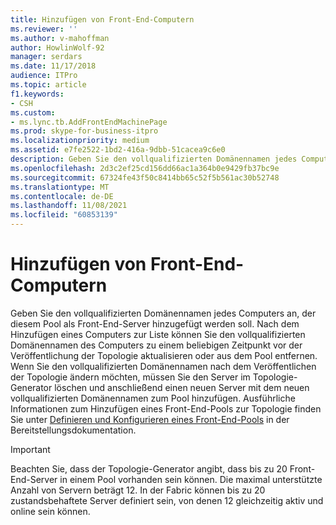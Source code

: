 ```yaml
---
title: Hinzufügen von Front-End-Computern
ms.reviewer: ''
ms.author: v-mahoffman
author: HowlinWolf-92
manager: serdars
ms.date: 11/17/2018
audience: ITPro
ms.topic: article
f1.keywords:
- CSH
ms.custom:
- ms.lync.tb.AddFrontEndMachinePage
ms.prod: skype-for-business-itpro
ms.localizationpriority: medium
ms.assetid: e7fe2522-1bd2-416a-9dbb-51cacea9c6e0
description: Geben Sie den vollqualifizierten Domänennamen jedes Computers an, der diesem Pool als Front-End-Server hinzugefügt werden soll. Nach dem Hinzufügen eines Computers zur Liste können Sie den vollqualifizierten Domänennamen des Computers zu einem beliebigen Zeitpunkt vor der Veröffentlichung der Topologie aktualisieren oder aus dem Pool entfernen. Wenn Sie den vollqualifizierten Domänennamen nach dem Veröffentlichen der Topologie ändern möchten, müssen Sie den Server im Topologie-Generator löschen und anschließend einen neuen Server mit dem neuen vollqualifizierten Domänennamen zum Pool hinzufügen. Ausführliche Informationen zum Hinzufügen eines Front-End-Pools zur Topologie finden Sie unter Definieren und Konfigurieren eines Front-End-Pools in der Bereitstellungsdokumentation.
ms.openlocfilehash: 2d3c2ef25cd156dd66ac1a364b0e9429fb37bc9e
ms.sourcegitcommit: 67324fe43f50c8414bb65c52f5b561ac30b52748
ms.translationtype: MT
ms.contentlocale: de-DE
ms.lasthandoff: 11/08/2021
ms.locfileid: "60853139"
---
```

# <a name="add-front-end-machine"></a>Hinzufügen von Front-End-Computern

Geben Sie den vollqualifizierten Domänennamen jedes Computers an, der diesem Pool als Front-End-Server hinzugefügt werden soll. Nach dem Hinzufügen eines Computers zur Liste können Sie den vollqualifizierten Domänennamen des Computers zu einem beliebigen Zeitpunkt vor der Veröffentlichung der Topologie aktualisieren oder aus dem Pool entfernen. Wenn Sie den vollqualifizierten Domänennamen nach dem Veröffentlichen der Topologie ändern möchten, müssen Sie den Server im Topologie-Generator löschen und anschließend einen neuen Server mit dem neuen vollqualifizierten Domänennamen zum Pool hinzufügen. Ausführliche Informationen zum Hinzufügen eines Front-End-Pools zur Topologie finden Sie unter [Definieren und Konfigurieren eines Front-End-Pools](/previous-versions/office/lync-server-2013/lync-server-2013-define-and-configure-a-front-end-pool-or-standard-edition-server) in der Bereitstellungsdokumentation.

> [!IMPORTANT]
> Beachten Sie, dass der Topologie-Generator angibt, dass bis zu 20 Front-End-Server in einem Pool vorhanden sein können. Die maximal unterstützte Anzahl von Servern beträgt 12. In der Fabric können bis zu 20 zustandsbehaftete Server definiert sein, von denen 12 gleichzeitig aktiv und online sein können.